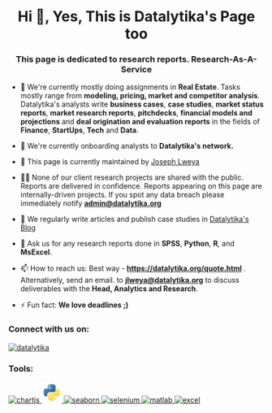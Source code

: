 <h1 align="center">Hi 👋, Yes, This is Datalytika's Page too</h1>
<h3 align="center">This page is dedicated to research reports. Research-As-A-Service</h3>

- 🔭 We're currently mostly doing assignments in **Real Estate**. Tasks mostly range from **modeling, pricing, market and competitor analysis**. Datalytika's analysts write **business cases**, **case studies**, **market status reports**, **market research reports**, **pitchdecks**, **financial models and projections** and **deal origination and evaluation reports** in the fields of **Finance**, **StartUps**, **Tech** and **Data**.

- 🌱 We're currently onboarding analysts to **Datalytika's network.**

- 👯 This page is currently maintained by [Joseph Lweya](https://twitter.com/lweyajoe)

- 👨‍💻 None of our client research projects are shared with the public. Reports are delivered in confidence. Reports appearing on this page are internally-driven projects. If you spot any data breach please immediately notify **admin@datalytika.org**

- 📝 We regularly write articles and publish case studies in [Datalytika's Blog](https://datalytika.org/blog.html)

- 💬 Ask us for any research reports done in **SPSS**, **Python**, **R**, and **MsExcel**.

- 📫 How to reach us: Best way - **https://datalytika.org/quote.html** . Alternatively, send an email. to **jlweya@datalytika.org** to discuss deliverables with the **Head, Analytics and Research**.

- ⚡ Fun fact: **We love deadlines ;)**

<h3 align="left">Connect with us on:</h3>
<p align="left">
<a href="https://twitter.com/datalytika.org" target="blank"><img align="center" src="https://raw.githubusercontent.com/rahuldkjain/github-profile-readme-generator/master/src/images/icons/Social/twitter.svg" alt="datalytika" height="30" width="40" /></a>
</p>

<h3 align="left">Tools:</h3>
<p align="left">
<a href="https://www.chartjs.org" target="_blank" rel="noreferrer"> <img src="https://www.chartjs.org/media/logo-title.svg" alt="chartjs" width="40" height="40"/> </a>
<a href="https://www.python.org" target="_blank" rel="noreferrer"> <img src="https://raw.githubusercontent.com/devicons/devicon/master/icons/python/python-original.svg" alt="python" width="40" height="40"/> </a> 
<a href="https://seaborn.pydata.org/" target="_blank" rel="noreferrer"> <img src="https://seaborn.pydata.org/_images/logo-mark-lightbg.svg" alt="seaborn" width="40" height="40"/> </a> 
<a href="https://www.selenium.dev" target="_blank" rel="noreferrer"> <img src="https://raw.githubusercontent.com/detain/svg-logos/780f25886640cef088af994181646db2f6b1a3f8/svg/selenium-logo.svg" alt="selenium" width="40" height="40"/> </a>
<a href="https://www.mathworks.com/" target="_blank" rel="noreferrer"> <img src="https://upload.wikimedia.org/wikipedia/commons/2/21/Matlab_Logo.png" alt="matlab" width="40" height="40"/> </a>
<a href="https://www.microsoft.com/en-ww/microsoft-365/excel" target="_blank" rel="noreferrer"> <img src="https://upload.wikimedia.org/wikipedia/commons/7/73/Microsoft_Excel_2013-2019_logo.svg" alt="excel" width="40" height="40"/> </a>


